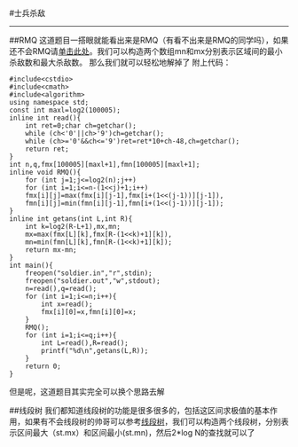 #士兵杀敌

---

##RMQ
这道题目一搭眼就能看出来是RMQ（有看不出来是RMQ的同学吗），如果还不会RMQ请[单击此处](https://baike.baidu.com/item/rmq/1797559?fr=aladdin)。我们可以构造两个数组mn和mx分别表示区域间的最小杀敌数和最大杀敌数。
那么我们就可以轻松地解掉了
附上代码：

    #include<cstdio>
    #include<cmath>
    #include<algorithm>
    using namespace std;
    const int maxl=log2(100005);
    inline int read(){
    	int ret=0;char ch=getchar();
    	while (ch<'0'||ch>'9')ch=getchar();
    	while (ch>='0'&&ch<='9')ret=ret*10+ch-48,ch=getchar();
    	return ret;
    }
    int n,q,fmx[100005][maxl+1],fmn[100005][maxl+1];
    inline void RMQ(){
    	for (int j=1;j<=log2(n);j++)
    	for (int i=1;i<=n-(1<<j)+1;i++)
    	fmx[i][j]=max(fmx[i][j-1],fmx[i+(1<<(j-1))][j-1]),
		fmn[i][j]=min(fmn[i][j-1],fmn[i+(1<<(j-1))][j-1]);
    }
    inline int getans(int L,int R){
    	int k=log2(R-L+1),mx,mn;
    	mx=max(fmx[L][k],fmx[R-(1<<k)+1][k]),
    	mn=min(fmn[L][k],fmn[R-(1<<k)+1][k]);
    	return mx-mn;
    }
	int main(){
		freopen("soldier.in","r",stdin);
		freopen("soldier.out","w",stdout);
		n=read(),q=read();
		for (int i=1;i<=n;i++){
			int x=read();
			fmx[i][0]=x,fmn[i][0]=x;
		}
		RMQ();
		for (int i=1;i<=q;i++){
			int L=read(),R=read();
			printf("%d\n",getans(L,R));
		}
		return 0;
	}
但是呢，这道题目其实完全可以换个思路去解

##线段树
我们都知道线段树的功能是很多很多的，包括这区间求极值的基本作用，如果有不会线段树的帅哥可以参考[线段树](https://baike.baidu.com/item/%E7%BA%BF%E6%AE%B5%E6%A0%91/10983506?fr=aladdin)，我们可以构造两个线段树，分别表示区间最大（st.mx）和区间最小(st.mn)，然后2*log N的查找就可以了
